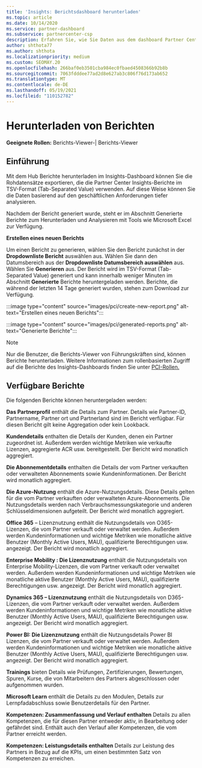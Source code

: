 ```yaml
---
title: 'Insights: Berichtsdashboard herunterladen'
ms.topic: article
ms.date: 10/14/2020
ms.service: partner-dashboard
ms.subservice: partnercenter-csp
description: Erfahren Sie, wie Sie Daten aus dem dashboard Partner Center einheitlichen Berichterstellungsdashboard und aus Partner Center Insights-Berichten herunterladen und exportieren.
author: shthota77
ms.author: shthota
ms.localizationpriority: medium
ms.custom: SEOMAY.20
ms.openlocfilehash: 266baf0eb3501cba984ec0fbaed4508366b92b8b
ms.sourcegitcommit: 7063fdddee77ad2d8e627ab3c806f76d173ab652
ms.translationtype: MT
ms.contentlocale: de-DE
ms.lasthandoff: 05/19/2021
ms.locfileid: "110152782"
---
```

# <a name="download-reports"></a>Herunterladen von Berichten

**Geeignete Rollen:** Berichts-Viewer-| Berichts-Viewer

## <a name="introduction"></a>Einführung

Mit dem Hub Berichte herunterladen im Insights-Dashboard können Sie die Rohdatensätze exportieren, die die Partner Center Insights-Berichte im TSV-Format (Tab-Separated Value) verwenden. Auf diese Weise können Sie die Daten basierend auf den geschäftlichen Anforderungen tiefer analysieren.

Nachdem der Bericht generiert wurde,  steht er im Abschnitt Generierte Berichte zum Herunterladen und Analysieren mit Tools wie Microsoft Excel zur Verfügung.

**Erstellen eines neuen Berichts**

Um einen Bericht zu generieren, wählen Sie den Bericht zunächst in der **Dropdownliste Bericht** auswählen aus. Wählen Sie dann den Datumsbereich aus der **Dropdownliste Datumsbereich auswählen** aus. Wählen Sie **Generieren** aus. Der Bericht wird im TSV-Format (Tab-Separated Value) generiert und kann innerhalb weniger Minuten im Abschnitt **Generierte** Berichte heruntergeladen werden. Berichte, die während der letzten 14 Tage generiert wurden, stehen zum Download zur Verfügung.

:::image type="content" source="images/pci/create-new-report.png" alt-text="Erstellen eines neuen Berichts":::

:::image type="content" source="images/pci/generated-reports.png" alt-text="Generierte Berichte":::

>[!NOTE] 
>Nur die Benutzer, die Berichts-Viewer von Führungskräften sind, können Berichte herunterladen. Weitere Informationen zum rollenbasierten Zugriff auf die Berichte des Insights-Dashboards finden Sie unter [PCI-Rollen.](pci-roles.md) 

## <a name="available-reports"></a>Verfügbare Berichte

Die folgenden Berichte können heruntergeladen werden:

**Das Partnerprofil** enthält die Details zum Partner. Details wie Partner-ID, Partnername, Partner ort und Partnerland sind im Bericht verfügbar. Für diesen Bericht gilt keine Aggregation oder kein Lookback.

**Kundendetails** enthalten die Details der Kunden, denen ein Partner zugeordnet ist. Außerdem werden wichtige Metriken wie verkaufte Lizenzen, aggregierte ACR usw. bereitgestellt. Der Bericht wird monatlich aggregiert.

**Die Abonnementdetails** enthalten die Details der vom Partner verkauften oder verwalteten Abonnements sowie Kundeninformationen. Der Bericht wird monatlich aggregiert.

**Die Azure-Nutzung** enthält die Azure-Nutzungsdetails. Diese Details gelten für die vom Partner verkauften oder verwalteten Azure-Abonnements. Die Nutzungsdetails werden nach Verbrauchsmessungskategorie und anderen Schlüsseldimensionen aufgeteilt. Der Bericht wird monatlich aggregiert.

**Office 365** – Lizenznutzung enthält die Nutzungsdetails von O365-Lizenzen, die vom Partner verkauft oder verwaltet werden. Außerdem werden Kundeninformationen und wichtige Metriken wie monatliche aktive Benutzer (Monthly Active Users, MAU), qualifizierte Berechtigungen usw. angezeigt. Der Bericht wird monatlich aggregiert.

**Enterprise Mobility : Die Lizenznutzung**  enthält die Nutzungsdetails von Enterprise Mobility-Lizenzen, die vom Partner verkauft oder verwaltet werden. Außerdem werden Kundeninformationen und wichtige Metriken wie monatliche aktive Benutzer (Monthly Active Users, MAU), qualifizierte Berechtigungen usw. angezeigt. Der Bericht wird monatlich aggregiert.

**Dynamics 365 – Lizenznutzung** enthält die Nutzungsdetails von D365-Lizenzen, die vom Partner verkauft oder verwaltet werden. Außerdem werden Kundeninformationen und wichtige Metriken wie monatliche aktive Benutzer (Monthly Active Users, MAU), qualifizierte Berechtigungen usw. angezeigt. Der Bericht wird monatlich aggregiert.

**Power BI: Die Lizenznutzung** enthält die Nutzungsdetails Power BI Lizenzen, die vom Partner verkauft oder verwaltet werden. Außerdem werden Kundeninformationen und wichtige Metriken wie monatliche aktive Benutzer (Monthly Active Users, MAU), qualifizierte Berechtigungen usw. angezeigt. Der Bericht wird monatlich aggregiert.

**Trainings** bieten Details wie Prüfungen, Zertifizierungen, Bewertungen, Spuren, Kurse, die von Mitarbeitern des Partners abgeschlossen oder aufgenommen wurden.

**Microsoft Learn** enthält die Details zu den Modulen, Details zur Lernpfadabschluss sowie Benutzerdetails für den Partner.

**Kompetenzen: Zusammenfassung und Verlauf enthalten** Details zu allen Kompetenzen, die für diesen Partner entweder aktiv, in Bearbeitung oder gefährdet sind. Enthält auch den Verlauf aller Kompetenzen, die vom Partner erreicht werden.

**Kompetenzen: Leistungsdetails enthalten** Details zur Leistung des Partners in Bezug auf die KPIs, um einen bestimmten Satz von Kompetenzen zu erreichen.

